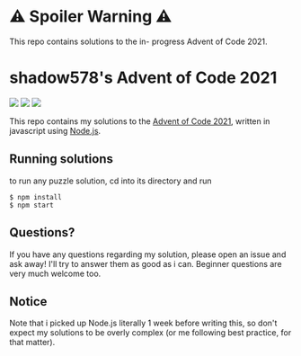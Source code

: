 # ⚠ Spoiler Warning ⚠

This repo contains solutions to the in- progress Advent of Code 2021.



# shadow578's Advent of Code 2021

![](https://img.shields.io/badge/day%20📅-3-blue)   ![](https://img.shields.io/badge/days%20completed-3-green)  ![](https://img.shields.io/badge/stars%20⭐-6-yellow)

This repo contains my solutions to the [Advent of Code 2021](https://adventofcode.com/2021/), written in javascript using [Node.js](https://nodejs.org/).


## Running solutions
to run any puzzle solution, cd into its directory and run
```shell
$ npm install
$ npm start
```


## Questions?
If you have any questions regarding my solution, please open an issue and ask away!
I'll try to answer them as good as i can.
Beginner questions are very much welcome too.


## Notice
Note that i picked up Node.js literally 1 week before writing this, so don't expect my solutions to be overly complex (or me following best practice, for that matter).
